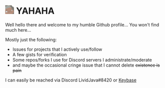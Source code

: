 <!--
**LividJava/LividJava** is a ✨ _special_ ✨ repository because its `README.md` (this file) appears on your GitHub profile.

Here are some ideas to get you started:

- 🔭 I’m currently working on ...
- 🌱 I’m currently learning ...
- 👯 I’m looking to collaborate on ...
- 🤔 I’m looking for help with ...
- 💬 Ask me about ...
- 📫 How to reach me: ...
- 😄 Pronouns: ...
- ⚡ Fun fact: ...
-->
# ![](https://github.com/LividJava/LividJava/blob/main/jumesmug28.png) YAHAHA
Well hello there and welcome to my humble Github profile... You won't find much here...

Mostly just the following:
 - Issues for projects that I actively use/follow
 - A few gists for verification
 - Some repos/forks I use for Discord servers I administrate/moderate
 - and maybe the occasional cringe issue that I cannot delete ~~existence is pain~~

I can easily be reached via Discord LividJava#8420 or [Keybase](https://keybase.io/lividjava)
